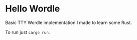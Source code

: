 # Hello Wordle
Basic TTY Wordle implementation I made to learn some Rust.

To run just `cargo run`.
